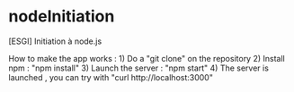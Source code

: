# nodeInitiation
[ESGI] Initiation à node.js

How to make the app works : 
    1) Do a "git clone" on the repository
    2) Install npm : "npm install"
    3) Launch the server : "npm start"
    4) The server is launched , you can try with "curl http://localhost:3000"

